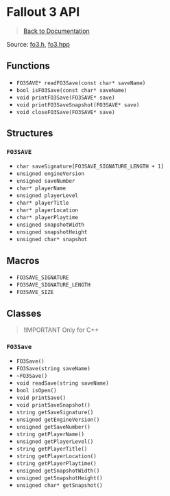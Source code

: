 # Fallout 3 API

> [Back to Documentation](../DOCS.md)

Source: [fo3.h](../src/fo3.h), [fo3.hpp](../src/cplusplus/fo3.hpp)



## Functions

* `FO3SAVE* readFO3Save(const char* saveName)`
* `bool isFO3Save(const char* saveName)`
* `void printFO3Save(FO3SAVE* save)`
* `void printFO3SaveSnapshot(FO3SAVE* save)`
* `void closeFO3Save(FO3SAVE* save)`



## Structures

### `FO3SAVE`

* `char saveSignature[FO3SAVE_SIGNATURE_LENGTH + 1]`
* `unsigned engineVersion`
* `unsigned saveNumber`
* `char* playerName`
* `unsigned playerLevel`
* `char* playerTitle`
* `char* playerLocation`
* `char* playerPlaytime`
* `unsigned snapshotWidth`
* `unsigned snapshotHeight`
* `unsigned char* snapshot`



## Macros

* `FO3SAVE_SIGNATURE`
* `FO3SAVE_SIGNATURE_LENGTH`
* `FO3SAVE_SIZE`



## Classes

> !IMPORTANT
> Only for C++

### `FO3Save`

* `FO3Save()`
* `FO3Save(string saveName)`
* `~FO3Save()`
* `void readSave(string saveName)`
* `bool isOpen()`
* `void printSave()`
* `void printSaveSnapshot()`
* `string getSaveSignature()`
* `unsigned getEngineVersion()`
* `unsigned getSaveNumber()`
* `string getPlayerName()`
* `unsigned getPlayerLevel()`
* `string getPlayerTitle()`
* `string getPlayerLocation()`
* `string getPlayerPlaytime()`
* `unsigned getSnapshotWidth()`
* `unsigned getSnapshotHeight()`
* `unsigned char* getSnapshot()`
